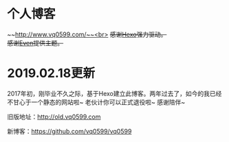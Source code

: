 # 个人博客
~~http://www.vq0599.com/~~<br>
~~感谢[Hexo](https://hexo.io/)强力驱动。~~<br>
~~感谢[Even](https://github.com/ahonn/hexo-theme-even)提供主题。~~

# 2019.02.18更新
2017年初，刚毕业不久之际，基于Hexo建立此博客。两年过去了，如今的我已经不甘心于一个静态的网站啦~
老伙计你可以正式退役啦~ 感谢陪伴~ 

旧版地址：http://old.vq0599.com

新博客：https://github.com/vq0599/vq0599
